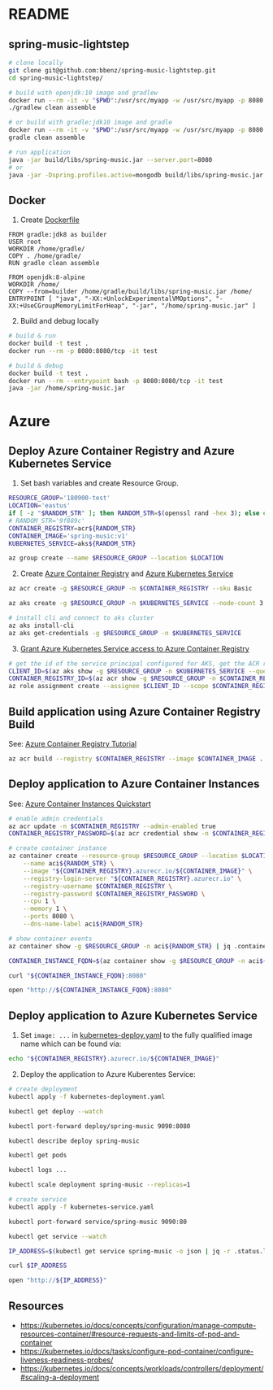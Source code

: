 # README

## spring-music-lightstep

```bash
# clone locally
git clone git@github.com:bbenz/spring-music-lightstep.git
cd spring-music-lightstep/

# build with openjdk:10 image and gradlew
docker run --rm -it -v "$PWD":/usr/src/myapp -w /usr/src/myapp -p 8080:8080/tcp openjdk:8 bash
./gradlew clean assemble

# or build with gradle:jdk10 image and gradle
docker run --rm -it -v "$PWD":/usr/src/myapp -w /usr/src/myapp -p 8080:8080/tcp gradle:jdk10 bash
gradle clean assemble

# run application
java -jar build/libs/spring-music.jar --server.port=8080
# or
java -jar -Dspring.profiles.active=mongodb build/libs/spring-music.jar
```

## Docker

1. Create [Dockerfile](Dockerfile)

```
FROM gradle:jdk8 as builder
USER root
WORKDIR /home/gradle/
COPY . /home/gradle/
RUN	gradle clean assemble

FROM openjdk:8-alpine
WORKDIR /home/
COPY --from=builder /home/gradle/build/libs/spring-music.jar /home/
ENTRYPOINT [ "java", "-XX:+UnlockExperimentalVMOptions", "-XX:+UseCGroupMemoryLimitForHeap", "-jar", "/home/spring-music.jar" ]
```

2. Build and debug locally

```bash
# build & run
docker build -t test .
docker run --rm -p 8080:8080/tcp -it test

# build & debug
docker build -t test . 
docker run --rm --entrypoint bash -p 8080:8080/tcp -it test
java -jar /home/spring-music.jar
```

# Azure

## Deploy Azure Container Registry and Azure Kubernetes Service

1. Set bash variables and create Resource Group.

```bash
RESOURCE_GROUP='180900-test'
LOCATION='eastus'
if [ -z "$RANDOM_STR" ]; then RANDOM_STR=$(openssl rand -hex 3); else echo $RANDOM_STR; fi
# RANDOM_STR='9f889c'
CONTAINER_REGISTRY=acr${RANDOM_STR}
CONTAINER_IMAGE='spring-music:v1'
KUBERNETES_SERVICE=aks${RANDOM_STR}

az group create --name $RESOURCE_GROUP --location $LOCATION
```

2. Create [Azure Container Registry](https://docs.microsoft.com/en-us/azure/container-registry/container-registry-get-started-azure-cli#create-a-container-registry) and [Azure Kubernetes Service](https://docs.microsoft.com/en-us/azure/aks/kubernetes-walkthrough#create-aks-cluster)

```bash
az acr create -g $RESOURCE_GROUP -n $CONTAINER_REGISTRY --sku Basic

az aks create -g $RESOURCE_GROUP -n $KUBERNETES_SERVICE --node-count 3 --generate-ssh-keys

# install cli and connect to aks cluster
az aks install-cli
az aks get-credentials -g $RESOURCE_GROUP -n $KUBERNETES_SERVICE
```

3. [Grant Azure Kubernetes Service access to Azure Container Registry](https://docs.microsoft.com/en-us/azure/container-registry/container-registry-auth-aks#grant-aks-access-to-acr)


```bash
# get the id of the service principal configured for AKS, get the ACR registry resource id, and create role assignment
CLIENT_ID=$(az aks show -g $RESOURCE_GROUP -n $KUBERNETES_SERVICE --query "servicePrincipalProfile.clientId" --output tsv)
CONTAINER_REGISTRY_ID=$(az acr show -g $RESOURCE_GROUP -n $CONTAINER_REGISTRY --query "id" --output tsv)
az role assignment create --assignee $CLIENT_ID --scope $CONTAINER_REGISTRY_ID --role Reader
```

## Build application using Azure Container Registry Build

See: [Azure Container Registry Tutorial](https://docs.microsoft.com/en-us/azure/container-registry/container-registry-tutorial-quick-build)

```bash
az acr build --registry $CONTAINER_REGISTRY --image $CONTAINER_IMAGE .
```

## Deploy application to Azure Container Instances

See: [Azure Container Instances Quickstart](https://docs.microsoft.com/en-us/azure/container-instances/container-instances-quickstart#create-a-container)

```bash
# enable admin credentials
az acr update -n $CONTAINER_REGISTRY --admin-enabled true
CONTAINER_REGISTRY_PASSWORD=$(az acr credential show -n $CONTAINER_REGISTRY | jq -r .passwords[0].value)

# create container instance
az container create --resource-group $RESOURCE_GROUP --location $LOCATION \
    --name aci${RANDOM_STR} \
    --image "${CONTAINER_REGISTRY}.azurecr.io/${CONTAINER_IMAGE}" \
    --registry-login-server "${CONTAINER_REGISTRY}.azurecr.io" \
    --registry-username $CONTAINER_REGISTRY \
    --registry-password $CONTAINER_REGISTRY_PASSWORD \
    --cpu 1 \
    --memory 1 \
    --ports 8080 \
    --dns-name-label aci${RANDOM_STR}

# show container events
az container show -g $RESOURCE_GROUP -n aci${RANDOM_STR} | jq .containers[0].instanceView.events[]

CONTAINER_INSTANCE_FQDN=$(az container show -g $RESOURCE_GROUP -n aci${RANDOM_STR} | jq -r .ipAddress.fqdn)

curl "${CONTAINER_INSTANCE_FQDN}:8080"

open "http://${CONTAINER_INSTANCE_FQDN}:8080"
```

## Deploy application to Azure Kubernetes Service

1. Set `image: ...` in [kubernetes-deploy.yaml](kubernetes-deployment.yaml) to the fully qualified image name which can be found via:

```bash
echo "${CONTAINER_REGISTRY}.azurecr.io/${CONTAINER_IMAGE}"
```

2. Deploy the application to Azure Kuberentes Service:

```bash
# create deployment
kubectl apply -f kubernetes-deployment.yaml

kubectl get deploy --watch

kubectl port-forward deploy/spring-music 9090:8080

kubectl describe deploy spring-music

kubectl get pods

kubectl logs ...

kubectl scale deployment spring-music --replicas=1

# create service
kubectl apply -f kubernetes-service.yaml

kubectl port-forward service/spring-music 9090:80

kubectl get service --watch

IP_ADDRESS=$(kubectl get service spring-music -o json | jq -r .status.loadBalancer.ingress[0].ip)

curl $IP_ADDRESS

open "http://${IP_ADDRESS}"
```

## Resources

- https://kubernetes.io/docs/concepts/configuration/manage-compute-resources-container/#resource-requests-and-limits-of-pod-and-container
- https://kubernetes.io/docs/tasks/configure-pod-container/configure-liveness-readiness-probes/
- https://kubernetes.io/docs/concepts/workloads/controllers/deployment/#scaling-a-deployment
